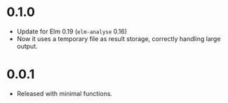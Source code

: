 # 0.1.0

- Update for Elm 0.19 (`elm-analyse` 0.16)
- Now it uses a temporary file as result storage, correctly handling large output.

# 0.0.1

- Released with minimal functions.

